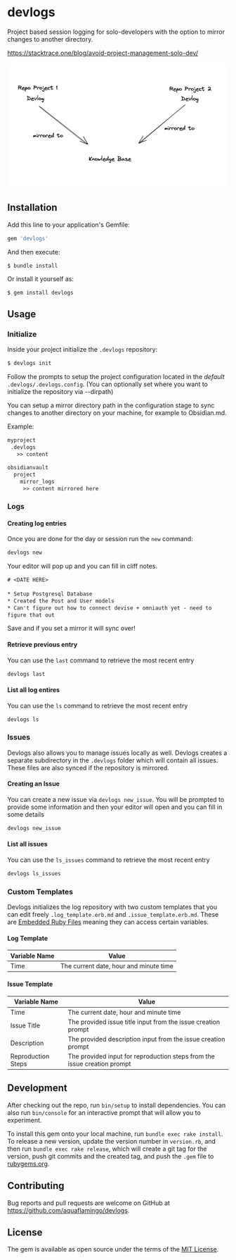 # devlogs
Project based session logging for solo-developers with the option to mirror changes to another directory.

https://stacktrace.one/blog/avoid-project-management-solo-dev/

![Maintain non-source controlled logs across various projects with mirroring to a single](./docs/mirroring.png)

## Installation

Add this line to your application's Gemfile:

```ruby
gem 'devlogs'
```

And then execute:

    $ bundle install

Or install it yourself as:

    $ gem install devlogs

## Usage
### Initialize
Inside your project initialize the `.devlogs` repository:
```bash
$ devlogs init
```

Follow the prompts to setup the project configuration located in the _default_ `.devlogs/.devlogs.config`. (You can optionally set where you want to initialize the repository via --dirpath)

You can setup a mirror directory path in the configuration stage to sync changes to another directory on your machine, for example to Obsidian.md.

Example:

```
myproject
 .devlogs
   >> content
```

```
obsidianvault
  project
    mirror_logs
     >> content mirrored here
```

### Logs 
#### Creating log entries
Once you are done for the day or session run the `new` command:

```bash
devlogs new
```

Your editor will pop up and you can fill in cliff notes.

```
# <DATE HERE>

* Setup Postgresql Database
* Created the Post and User models
* Can't figure out how to connect devise + omniauth yet - need to figure that out
```

Save and if you set a mirror it will sync over!

#### Retrieve previous entry
You can use the `last` command to retrieve the most recent entry

```bash
devlogs last
```

#### List all log entires
You can use the `ls` command to retrieve the most recent entry

```bash
devlogs ls
```

### Issues
Devlogs also allows you to manage issues locally as well. Devlogs creates a separate subdirectory in the `.devlogs` folder which will contain all issues. These files are also synced if the repository is mirrored.

#### Creating an Issue
You can create a new issue via `devlogs new_issue`. You will be prompted to provide some information and then your editor will open and you can fill in some details

```bash
devlogs new_issue
```

#### List all issues
You can use the `ls_issues` command to retrieve the most recent entry

```bash
devlogs ls_issues
```

### Custom Templates
Devlogs initializes the log repository with two custom templates that you can edit freely `.log_template.erb.md` and `.issue_template.erb.md`. These are [Embedded Ruby Files](https://en.wikipedia.org/wiki/ERuby) meaning they can access certain variables.

#### Log Template
| Variable Name | Value |
| --- | --- |
| Time | The current date, hour and minute time |

#### Issue Template
| Variable Name | Value |
| --- | --- |
| Time | The current date, hour and minute time |
| Issue Title | The provided issue title input from the issue creation prompt |
| Description | The provided description input from the issue creation prompt |
| Reproduction Steps | The provided input for reproduction steps from the issue creation prompt |

## Development
After checking out the repo, run `bin/setup` to install dependencies. You can also run `bin/console` for an interactive prompt that will allow you to experiment.

To install this gem onto your local machine, run `bundle exec rake install`. To release a new version, update the version number in `version.rb`, and then run `bundle exec rake release`, which will create a git tag for the version, push git commits and the created tag, and push the `.gem` file to [rubygems.org](https://rubygems.org).

## Contributing
Bug reports and pull requests are welcome on GitHub at https://github.com/aquaflamingo/devlogs.

## License

The gem is available as open source under the terms of the [MIT License](https://opensource.org/licenses/MIT).
